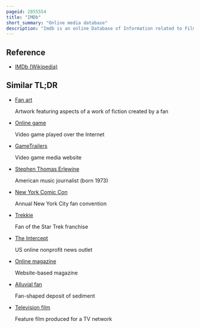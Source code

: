 ```yaml
---
pageid: 2855554
title: "IMDb"
short_summary: "Online media database"
description: "Imdb is an online Database of Information related to Films, Television Series, Podcasts, Home Videos, Video Games, and streaming content Online – including Cast, Production Crew and personal Biographies, Plot Summaries, Trivia, Ratings, and Fan and critical Reviews. Imdb began as a fan-operated Database of Films on the usenet Group Rec. arts. Movies' in 1990, and moved to the Web in 1993. It has been owned and operated by Imdb since 1998. Com, Inc. A Subsidiary of Amazon."
---
```


## Reference

- [IMDb (Wikipedia)](https://en.wikipedia.org/?curid=2855554)

## Similar TL;DR

- [Fan art](/tldr/en/fan-art)

  Artwork featuring aspects of a work of fiction created by a fan

- [Online game](/tldr/en/online-game)

  Video game played over the Internet

- [GameTrailers](/tldr/en/gametrailers)

  Video game media website

- [Stephen Thomas Erlewine](/tldr/en/stephen-thomas-erlewine)

  American music journalist (born 1973)

- [New York Comic Con](/tldr/en/new-york-comic-con)

  Annual New York City fan convention

- [Trekkie](/tldr/en/trekkie)

  Fan of the Star Trek franchise

- [The Intercept](/tldr/en/the-intercept)

  US online nonprofit news outlet

- [Online magazine](/tldr/en/online-magazine)

  Website-based magazine

- [Alluvial fan](/tldr/en/alluvial-fan)

  Fan-shaped deposit of sediment

- [Television film](/tldr/en/television-film)

  Feature film produced for a TV network
